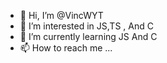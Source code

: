 - 👋 Hi, I’m @VincWYT
- 👀 I’m interested in JS,TS , And C
- 🌱 I’m currently learning JS And C
- 📫 How to reach me ...

<!---
VincWYT/VincWYT is a ✨ special ✨ repository because its `README.md` (this file) appears on your GitHub profile.
You can click the Preview link to take a look at your changes.
--->

